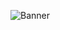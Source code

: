![Banner]([https://raw.githubusercontent.com/amxchang/amxchang/master/profileavatarbanner.png](https://res.cloudinary.com/dw6vdykba/image/upload/v1724639030/ig5o3qvykm8htkfoyywc.png))
